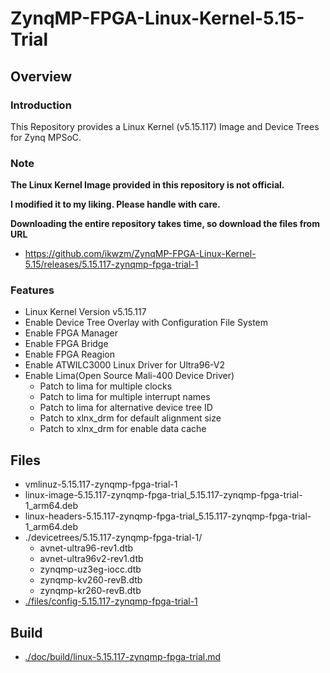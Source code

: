 ZynqMP-FPGA-Linux-Kernel-5.15-Trial
====================================================================================

Overview
------------------------------------------------------------------------------------

### Introduction

This Repository provides a Linux Kernel (v5.15.117) Image and Device Trees for Zynq MPSoC.

### Note

**The Linux Kernel Image provided in this repository is not official.**

**I modified it to my liking. Please handle with care.**

**Downloading the entire repository takes time, so download the files from URL**

  * https://github.com/ikwzm/ZynqMP-FPGA-Linux-Kernel-5.15/releases/5.15.117-zynqmp-fpga-trial-1

### Features

  * Linux Kernel Version v5.15.117
  * Enable Device Tree Overlay with Configuration File System
  * Enable FPGA Manager
  * Enable FPGA Bridge
  * Enable FPGA Reagion
  * Enable ATWILC3000 Linux Driver for Ultra96-V2
  * Enable Lima(Open Source Mali-400 Device Driver)
    - Patch to lima for multiple clocks
    - Patch to lima for multiple interrupt names
    - Patch to lima for alternative device tree ID
    - Patch to xlnx_drm for default alignment size
    - Patch to xlnx_drm for enable data cache

Files
------------------------------------------------------------------------------------

* vmlinuz-5.15.117-zynqmp-fpga-trial-1
* linux-image-5.15.117-zynqmp-fpga-trial_5.15.117-zynqmp-fpga-trial-1_arm64.deb
* linux-headers-5.15.117-zynqmp-fpga-trial_5.15.117-zynqmp-fpga-trial-1_arm64.deb
* ./devicetrees/5.15.117-zynqmp-fpga-trial-1/
  + avnet-ultra96-rev1.dtb
  + avnet-ultra96v2-rev1.dtb
  + zynqmp-uz3eg-iocc.dtb
  + zynqmp-kv260-revB.dtb
  + zynqmp-kr260-revB.dtb
* [./files/config-5.15.117-zynqmp-fpga-trial-1](./files/config-5.15.117-zynqmp-fpga-trial-1)

Build
------------------------------------------------------------------------------------

* [./doc/build/linux-5.15.117-zynqmp-fpga-trial.md](./doc/build/linux-5.15.117-zynqmp-fpga-trial.md)

